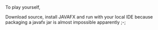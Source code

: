 To play yourself,

Download source, install JAVAFX and run with your local IDE because packaging a javafx jar is almost impossible apparently ;-;
